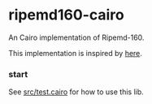 # ripemd160-cairo
An Cairo implementation of Ripemd-160.

This implementation is inspired by [here](https://homes.esat.kuleuven.be/~bosselae/ripemd160.html).

### start

See [src/test.cairo](./src/test.cairo) for how to use this lib.